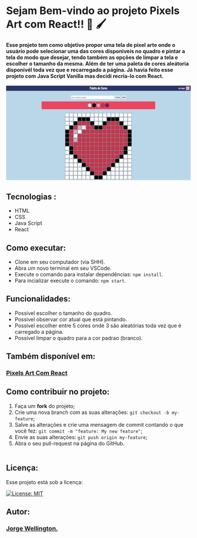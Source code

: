 # Sejam Bem-vindo ao projeto Pixels Art com React!! 🤩 🖌️

#### Esse projeto tem como objetivo propor uma tela de pixel arte onde o usuário pode selecionar uma das cores disponiveis no quadro e pintar a tela do modo que desejar, tendo também as opções de limpar a tela e escolher o tamanho da mesma. Além de ter uma paleta de cores aleátoria disponivél toda vez que e recarregado a página. Já havia feito esse projeto com Java Script Vanilla mas decidi recria-lo com React.

<div style="margin-top:15px">
  <img alt="exibição do projeto" src="cap.png">
</div>

## Tecnologias :

<ul>
  <li>HTML</li>
  <li>CSS</li>
  <li>Java Script</li>
  <li>React</li>
</ul>

## Como executar:

- Clone em seu computador (via SHH).
- Abra um novo terminal em seu VSCode.   
- Execute o comando para instalar dependências: `npm install`.
- Para incializar execute o comando: `npm start`.

## Funcionalidades:

- Possível escolher o tamanho do quadro.
- Possivel observar cor atual que está pintando.
- Possível escolher entre 5 cores onde 3 são aleatórias toda vez que é carregado a página.
- Possível limpar o quadro para a cor padrao (branco).

## Também disponível em:

### <a href="https://pixels-art-whit-react-80ahwhj6c-cozmu.vercel.app/" ><b>Pixels Art Com React</b></a>
<a href="https://pixels-art-whit-react-80ahwhj6c-cozmu.vercel.app/" ></a>

## Como contribuir no projeto:
  1. Faça um **fork** do projeto;
  2. Crie uma nova branch com as suas alterações: `git checkout -b my-feature`;
  3. Salve as alterações e crie uma mensagem de commit contando o que você fez: `git commit -m "feature: My new feature"`;
  4. Envie as suas alterações: `git push origin my-feature`;
  5. Abra o seu pull-request na página do GitHub.<br><br>

## Licença:

 Esse projeto está sob a licença: 

 [![License: MIT](https://img.shields.io/badge/License-MIT-yellow.svg)](https://opensource.org/licenses/MIT)

 ##  Autor:

### <a href="https://www.linkedin.com/in/jorge-reis-dev/" ><b>Jorge Wellington.</b></a>
<a href="https://www.linkedin.com/in/jorge-reis-dev/" ></a>
